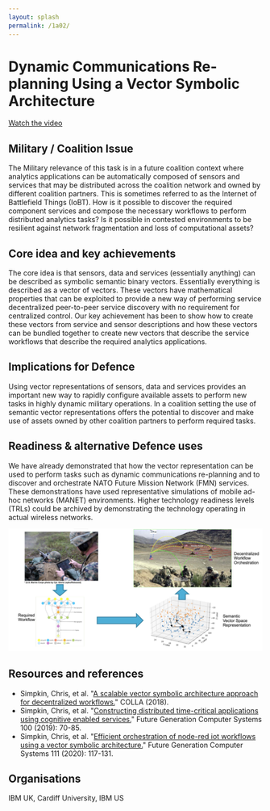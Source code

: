 ```yaml
---
layout: splash
permalink: /1a02/
---
```


# Dynamic Communications Re-planning Using a Vector Symbolic Architecture
[Watch the video](https://ibm.box.com/v/Showcase-1a02-video)

## Military / Coalition Issue
The Military relevance of this task is in a future coalition context where analytics applications can
be automatically composed of sensors and services that may be distributed across the coalition network
and owned by different coalition partners. This is sometimes referred to as the Internet of Battlefield
Things (IoBT). How is it possible to discover the required component services and compose the necessary
workflows to perform distributed analytics tasks? Is it possible in contested environments to be resilient
against network fragmentation and loss of computational assets?

## Core idea and key achievements
The core idea is that sensors, data and services (essentially anything) can be described as symbolic
semantic binary vectors. Essentially everything is described as a vector of vectors. These vectors have
mathematical properties that can be exploited to provide a new way of performing service decentralized
peer-to-peer service discovery with no requirement for centralized control. Our key achievement has been
to show how to create these vectors from service and sensor descriptions and how these vectors can be
bundled together to create new vectors that describe the service workflows that describe the required
analytics applications.

## Implications for Defence
Using vector representations of sensors, data and services provides an important new way to rapidly
configure available assets to perform new tasks in highly dynamic military operations. In a coalition
setting the use of semantic vector representations offers the potential to discover and make use of assets
owned by other coalition partners to perform required tasks.

## Readiness & alternative Defence uses
We have already demonstrated that how the vector representation can be used to perform tasks such as
dynamic communications re-planning and to discover and orchestrate NATO Future Mission Network (FMN) services.
These demonstrations have used representative simulations of mobile ad-hoc networks (MANET) environments.
Higher technology readiness levels (TRLs) could be archived by demonstrating the technology operating in actual
wireless networks.

![image info](/dais/achievements/images/1a02_figure1.jpg)

## Resources and references
* Simpkin, Chris, et al.
  "[A scalable vector symbolic architecture approach for decentralized workflows.](/doc-2679/)"
  COLLA (2018).
* Simpkin, Chris, et al.
  "[Constructing distributed time-critical applications using cognitive enabled services.](/doc-4872/)"
  Future Generation Computer Systems 100 (2019): 70-85.
* Simpkin, Chris, et al.
  "[Efficient orchestration of node-red iot workflows using a vector symbolic architecture.](/doc-5544/)"
  Future Generation Computer Systems 111 (2020): 117-131.

## Organisations
IBM UK, Cardiff University, IBM US
